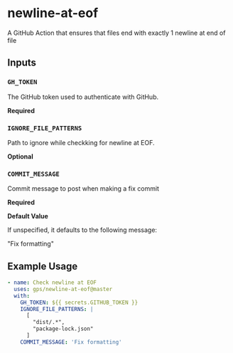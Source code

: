 # newline-at-eof

A GitHub Action that ensures that files end with exactly 1 newline at end of file

## Inputs

### `GH_TOKEN`

The GitHub token used to authenticate with GitHub.

**Required**

### `IGNORE_FILE_PATTERNS`

Path to ignore while checkking for newline at EOF.

**Optional**

### `COMMIT_MESSAGE`

Commit message to post when making a fix commit

**Required**

**Default Value**

If unspecified, it defaults to the following message:

"Fix formatting"

## Example Usage

```yml
- name: Check newline at EOF
  uses: gps/newline-at-eof@master
  with:
    GH_TOKEN: ${{ secrets.GITHUB_TOKEN }}
    IGNORE_FILE_PATTERNS: |
      [
        "dist/.*",
        "package-lock.json"
      ]
    COMMIT_MESSAGE: 'Fix formatting'
```

